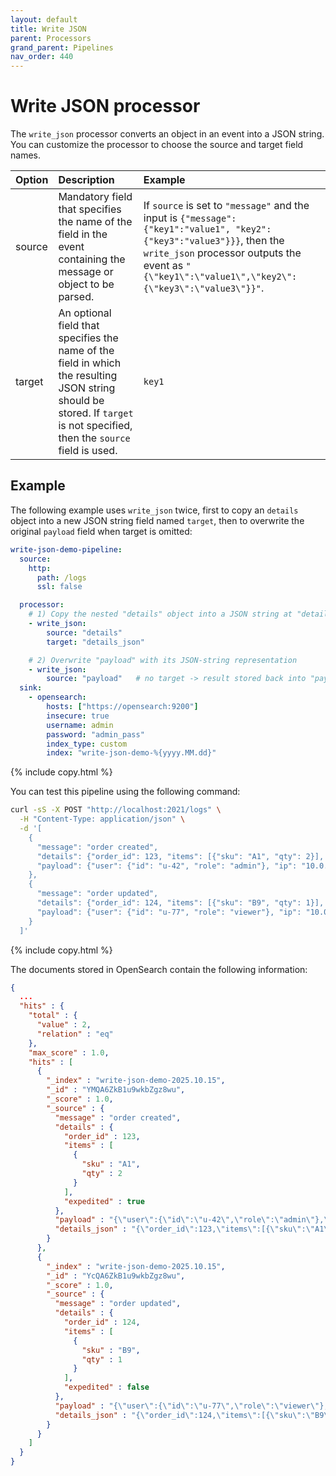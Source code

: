 ```yaml
---
layout: default
title: Write JSON
parent: Processors
grand_parent: Pipelines
nav_order: 440
---
```


# Write JSON processor


The `write_json` processor converts an object in an event into a JSON string. You can customize the processor to choose the source and target field names.

<!--
This table is autogenerated. Do not edit it.
- name: write_json
- pluginType: processor
- source: https://github.com/opensearch-project/data-prepper/blob/f0bd8d8e4773dc3d7318c19b8623c2213a099a86/data-prepper-plugins/write-json-processor/src/main/java/org/opensearch/dataprepper/plugins/processor/write_json/WriteJsonProcessorConfig.java
-->

Option | Description | Example
:--- | :--- | :---
source | Mandatory field that specifies the name of the field in the event containing the message or object to be parsed. | If `source` is set to `"message"` and the input is `{"message": {"key1":"value1", "key2":{"key3":"value3"}}}`, then the `write_json` processor outputs the event as `"{\"key1\":\"value1\",\"key2\":{\"key3\":\"value3\"}}"`.
target | An optional field that specifies the name of the field in which the resulting JSON string should be stored. If `target` is not specified, then the `source` field is used. | `key1`

## Example

The following example uses `write_json` twice, first to copy an `details` object into a new JSON string field named `target`, then to overwrite the original `payload` field when target is omitted:

```yaml
write-json-demo-pipeline:
  source:
    http:
      path: /logs
      ssl: false

  processor:
    # 1) Copy the nested "details" object into a JSON string at "details_json"
    - write_json:
        source: "details"
        target: "details_json"

    # 2) Overwrite "payload" with its JSON-string representation
    - write_json:
        source: "payload"   # no target -> result stored back into "payload"
  sink:
    - opensearch:
        hosts: ["https://opensearch:9200"]
        insecure: true
        username: admin
        password: "admin_pass"
        index_type: custom
        index: "write-json-demo-%{yyyy.MM.dd}"
```
{% include copy.html %}

You can test this pipeline using the following command:

```bash
curl -sS -X POST "http://localhost:2021/logs" \
  -H "Content-Type: application/json" \
  -d '[
    {
      "message": "order created",
      "details": {"order_id": 123, "items": [{"sku": "A1", "qty": 2}], "expedited": true},
      "payload": {"user": {"id": "u-42", "role": "admin"}, "ip": "10.0.0.5"}
    },
    {
      "message": "order updated",
      "details": {"order_id": 124, "items": [{"sku": "B9", "qty": 1}], "expedited": false},
      "payload": {"user": {"id": "u-77", "role": "viewer"}, "ip": "10.0.0.9"}
    }
  ]'
```
{% include copy.html %}

The documents stored in OpenSearch contain the following information:

```json
{
  ...
  "hits" : {
    "total" : {
      "value" : 2,
      "relation" : "eq"
    },
    "max_score" : 1.0,
    "hits" : [
      {
        "_index" : "write-json-demo-2025.10.15",
        "_id" : "YMQA6ZkB1u9wkbZgz8wu",
        "_score" : 1.0,
        "_source" : {
          "message" : "order created",
          "details" : {
            "order_id" : 123,
            "items" : [
              {
                "sku" : "A1",
                "qty" : 2
              }
            ],
            "expedited" : true
          },
          "payload" : "{\"user\":{\"id\":\"u-42\",\"role\":\"admin\"},\"ip\":\"10.0.0.5\"}",
          "details_json" : "{\"order_id\":123,\"items\":[{\"sku\":\"A1\",\"qty\":2}],\"expedited\":true}"
        }
      },
      {
        "_index" : "write-json-demo-2025.10.15",
        "_id" : "YcQA6ZkB1u9wkbZgz8wu",
        "_score" : 1.0,
        "_source" : {
          "message" : "order updated",
          "details" : {
            "order_id" : 124,
            "items" : [
              {
                "sku" : "B9",
                "qty" : 1
              }
            ],
            "expedited" : false
          },
          "payload" : "{\"user\":{\"id\":\"u-77\",\"role\":\"viewer\"},\"ip\":\"10.0.0.9\"}",
          "details_json" : "{\"order_id\":124,\"items\":[{\"sku\":\"B9\",\"qty\":1}],\"expedited\":false}"
        }
      }
    ]
  }
}
```